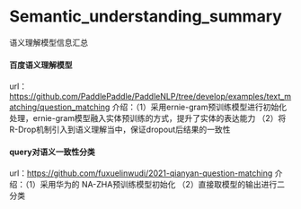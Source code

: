 # Semantic_understanding_summary
语义理解模型信息汇总
#### 百度语义理解模型
url：https://github.com/PaddlePaddle/PaddleNLP/tree/develop/examples/text_matching/question_matching
介绍：（1）采用ernie-gram预训练模型进行初始化处理，ernie-gram模型融入实体预训练的方式，提升了实体的表达能力
     （2）将R-Drop机制引入到语义理解当中，保证dropout后结果的一致性
#### query对语义一致性分类
url：https://github.com/fuxuelinwudi/2021-qianyan-question-matching
介绍：（1）采用华为的 NA-ZHA预训练模型初始化
      （2）直接取模型的输出进行二分类
